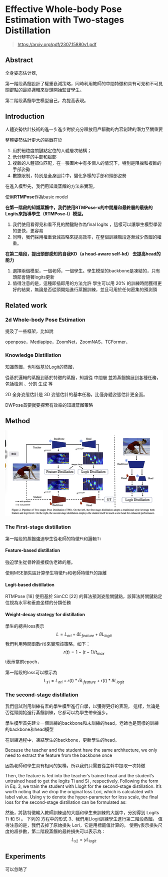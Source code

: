 # Effective Whole-body Pose Estimation with Two-stages Distillation

>  https://arxiv.org/pdf/2307.15880v1.pdf

## Abstract 

全身姿态估计器,



第一階段蒸餾設計了權重衰減策略，同時利用教師的中間特徵和具有可見和不可見關鍵點的最終邏輯來從頭開始監督學生。

第二階段蒸餾學生模型自己，為提高表現。



## Introduction

人體姿勢估計技術的進一步進步對於充分釋放用戶驅動的內容創建的潛力至關重要



整體姿勢估計更大的挑戰在於

1. 用於細粒度關鍵點定位的人體層次結構；
2. 低分辨率的手部和臉部
3. 複雜的人體部位匹配，在一張圖片中有多個人的情況下，特別是阻擋和複雜的手部姿勢
4. 數據限制，特別是全身圖片中，變化多樣的手部和頭部姿勢



在進入模型先，我們用知識蒸餾的方法來實現。

使用**RTMPose**作為basic model



**在第一階段的知識蒸餾中，我們使用RTMPose-x的中間層和最終層的最後的Logits來指導學生（RTMPose-l）模型。**

1. 我們使用看得見和看不見的關鍵點作為final logits ，這樣可以讓學生模型學習的更快，更容易
2. 同時，我們採用權重衰減策略來提高效率，在整個訓練階段逐漸減少蒸餾的權重。

**在第二階段，提出頭部感知的自我KD（a head-aware self-kd） 去提高head的能力**

1. 選擇兩個模型，一個老師，一個學生。學生模型的backbone是凍結的，只有頭部會隨著logits更新
2. 值得注意的是，這種即插即用的方法允許
   學生可以用 20% 的訓練時間獲得更好的結果，無論是否從頭開始進行蒸餾訓練，並且可用於任何密集的預測頭



## Related work

### 2d Whole-body Pose Estimation

提及了一些框架，比如說

openpose，Mediapipe，ZoomNet，ZoomNAS，TCFormer，

### Knowledge Distillation

知識蒸餾，也叫做基於Logit的蒸餾，

從基於邏輯的蒸餾到基於特徵的蒸餾，知識從
中間層  並將蒸餾擴展到各種任務，包括檢測 、分割 生成 等

2D 全身姿態估計是 3D 姿態估計的基本任務，比僅身體姿態估計更全面。



DWPose首要就要探索有效率的知識蒸餾策略





## Method

<img src = 'paper_imgs/Two-stages Pose Distillation.png'>

### The First-stage distillation

第一階段的蒸餾強迫學生從老師的特徵Ft和邏輯Ti

#### Feature-based distillation

強迫學生從骨幹直接模仿老師的層。



使用MSE損失區計算學生特徵Fs和老師特徵Ft的距離



#### Logit-based distillation

RTMPose [18] 使用基於 SimCC [22] 的算法預測姿態關鍵點，該算法將關鍵點定位視為水平和垂直坐標的分類任務



#### Weight-decay strategy for distillation

學生的總共loss表示
$$
L = L_{ori}+åL_{feature}+ßL_{logit}
$$
我們利用時間函數r(t)來實現該策略，如下：
$$
r(t) = 1-(t-1)/t_{max}
$$
t表示當前epoch，

第一階段的loss可以標示為
$$
L_{s1} = L_{ori}+r(t)*åL_{feature}+r(t)*ßL_{logit}
$$




### The second-stage distillation

我們嘗試利用訓練有素的學生模型進行自學，以獲得更好的表現。 這樣，無論是否從頭開始進行蒸餾訓練，它都可以為學生帶來進步。



學生模型首先建立一個訓練的backbone和未訓練的head。老師也是同樣的訓練的backbone和head模型



在訓練過程中，凍結學生的backbone，更新學生的head。

Because the teacher and the student have the same architecture, we only need to extract the feature from the backbone once

因為老師和學生具有相同的架構，所以我們只需要從主幹中提取一次特徵



Then, the feature is fed into the teacher’s trained head and the student’s untrained head to get the logits Ti and Si , respectively. Following the form in Eq. 3, we train the student with Llogit for the second-stage distillation. It’s worth noting that we drop the original loss Lori, which is calculated with label value. Using γ to denote the hyper-parameter for loss scale, the final loss for the second-stage distillation can be formulated as:

然後，將該特徵輸入教師訓練過的大腦和學生未訓練的大腦中，分別得到 Logits Ti 和 Si 。 下列的
方程中的形式 3、我們用Llogit訓練學生進行第二階段蒸餾。 值得注意的是，我們去掉了原始損失 Lori，它是用標籤值計算的。 使用γ表示損失尺度的超參數，第二階段蒸餾的最終損失可以表示為：
$$
L_{s2} = yL_{logit}
$$


## Experiments

可以忽略了

